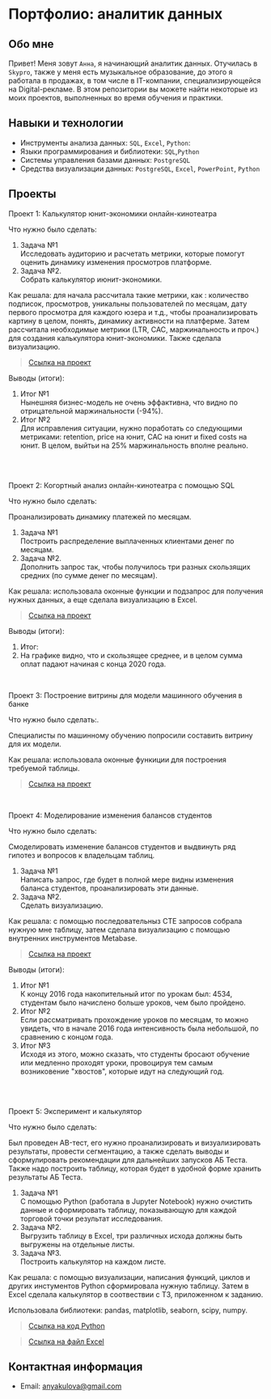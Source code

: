 # Портфолио: аналитик данных

## Обо мне 
Привет! Меня зовут ``Анна``, я начинающий аналитик данных. 
Отучилась в ``Skypro``, также у меня есть музыкальное образование, до этого я работала в продажах, в том числе в IT-компании, специализирующейся на Digital-рекламе. 
В этом репозитории вы можете найти некоторые из моих проектов, выполненных во время обучения и практики.
<br>

## Навыки и технологии
- Инструменты анализа данных: ``SQL``, ``Excel``, ``Python``: 
- Языки программирования и библиотеки: ``SQL``,``Python``
- Системы управления базами данных: ``PostgreSQL``
- Средства визуализации данных: ``PostgreSQL``, ``Excel``, ``PowerPoint``, ``Python``



## Проекты
<p> Проект 1: Калькулятор юнит-экономики онлайн-кинотеатра</p>
<p>Что нужно было сделать:<p>
<ol>
  <li>Задача №1</li>
  Исследовать аудиторию и расчетать метрики, которые помогут оценить динамику изменения просмотров платформе.
  <li>Задача №2.</li>
  Собрать калькулятор июнит-экономики.
</ol>

<p>Как решала: для начала рассчитала такие метрики, как : количество подписок, просмотров, уникальны пользователей по месяцам, дату первого просмотра для каждого юзера и т.д., чтобы проанализировать картину в целом, понять, динамику активности на платферме. Затем рассчитала необходимые метрики (LTR, CAC, маржинальность и проч.) для создания калькулятора юнит-экономики. Также сделала визуализацию.<p>


> <a href="https://github.com/minisnek/Portfolio/blob/main/projects/%D0%BF%D1%80%D0%BE%D0%B5%D0%BA%D1%821.xlsx">Ссылка на проект</a>

<p>Выводы (итоги):<p>
<ol>
  <li>Итог №1</li>
  Нынешняя бизнес-модель не очень эффактивна, что видно по отрицательной маржинальности (-94%).
  <li>Итог №2</li>
  Для исправления ситуации, нужно поработать со следующими метриками: retention, price на юнит, CAC на юнит и fixed costs на юнит. В целом, выйтьи на 25% маржинальность вполне реально. 
</ol>
<br> 

<br> 
<p> Проект 2: Когортный анализ онлайн-кинотеатра с помощью SQL</p>
<p>Что нужно было сделать:<p>
  Проанализировать динамику платежей по месяцам.
<ol>
  <li>Задача №1</li>
  Построить распределение выплаченных клиентами денег по месяцам.
  <li>Задача №2.</li>
  Дополнить запрос так, чтобы получилось три разных скользящих средних (по сумме денег по месяцам).
</ol>
<p>Как решала: использовала оконные функции и подзапрос для получения нужных данных, а еще сделала визуализацию в Excel.<p>
  
> <a href="https://github.com/minisnek/Portfolio/blob/main/projects/%D0%BF%D1%80%D0%BE%D0%B5%D0%BA%D1%822.xlsx">Ссылка на проект</a>

  <p>Выводы (итоги):<p>
<ol>
  <li>Итог:<li>
На графике видно, что и скользящее среднее, и в целом сумма оплат падают начиная с конца 2020 года.

</ol>

<br> 
<p>Проект 3: Построение витрины для модели машинного обучения в банке </p> 
<p>Что нужно было сделать:.<p>
Специалисты по машинному обучению попросили составить витрину для их модели.
  
<p>Как решала: использовала оконные функиции для построения требуемой таблицы.<p>

> <a href="https://github.com/minisnek/Portfolio/blob/main/projects/%D0%BF%D1%80%D0%BE%D0%B5%D0%BA%D1%823">Ссылка на проект</a>
</ol>
<br> 

<p>Проект 4: Моделирование изменения балансов студентов</p> 
<p>Что нужно было сделать:<p>
Смоделировать изменение балансов студентов и выдвинуть ряд гипотез и вопросов к владельцам таблиц.
<ol>
  <li>Задача №1</li>
Написать запрос, где будет в полной мере видны изменения баланса студентов, проанализировать эти данные.
  <li>Задача №2.</li>
  Сделать визуализацию.
</ol>

<p>Как решала: с помощью последовательныз CTE запросов собрала нужную мне таблицу, затем сделала визуализацию с помощью внутренних инструментов Metabase.<p>

> <a href="https://github.com/minisnek/Portfolio/blob/main/projects/%D0%BF%D1%80%D0%BE%D0%B5%D0%BA%D1%824.xlsx">Ссылка на проект</a>
 
 <p>Выводы (итоги):<p>
<ol>
  <li>Итог №1</li>
  К концу 2016 года накопительный итог по урокам был: 4534, студентам было начислено больше уроков, чем было пройдено.
 <li>Итог №2</li>
  Если рассматривать прохождение уроков по месяцам, то можно увидеть, что в  начале 2016 года интенсивность была небольшой, по сравнению с концом года.  
<li>Итог №3</li>
Исходя из этого, можно сказать, что студенты бросают обучение или медленно проходят уроки, провоцируя тем самым возниковение "хвостов", которые идут на следующий год. 
</ol>
<br> 

<br>
<p>Проект 5: Эксперимент и калькулятор</p> 

<p>Что нужно было сделать:<p>
Был проведен AB-тест, его нужно проанализировать и визуализировать результаты, провести сегментацию, а также сделать выводы и сформулировать рекомендации для дальнейших запусков АБ Теста.
Также надо построить таблицу, которая будет в удобной форме хранить результаты АБ Теста.
<ol>
  <li>Задача №1</li>
С помощью Python (работала в Jupyter Notebook) нужно очистить данные и сформировать таблицу, показывающую для каждой торговой точки результат исследования.
  <li>Задача №2.</li>
  Выгрузить таблицу в Excel, три различных исхода должны быть выгружены на отдельные листы.
  
  <li>Задача №3.</li>
  Построить калькулятор на каждом листе.
</ol>
<p>Как решала: с помощью визуализации, написания функций, циклов и других инстументов Python сформировала нужную таблицу. Затем в Excel сделала калькулятор в соотвествии с ТЗ, приложенном к заданию.<p>
<p>Использовала библиотеки: pandas, matplotlib, seaborn, scipy, numpy.<p>
  
> <a href="https://github.com/minisnek/Portfolio/blob/main/projects/%D0%BF%D1%80%D0%BE%D0%B5%D0%BA%D1%825.ipynb">Ссылка на код Python</a>

> <a href="https://github.com/minisnek/Portfolio/blob/main/projects/%D1%80%D0%B5%D0%B7%D1%83%D0%BB%D1%8C%D1%82%D0%B0%D1%82%D1%8B_%D0%BF%D1%80%D0%BE%D0%B5%D0%BA%D1%825.xlsx">Ссылка на файл Excel</a>

## Контактная информация
- Email: anyakulova@gmail.com

